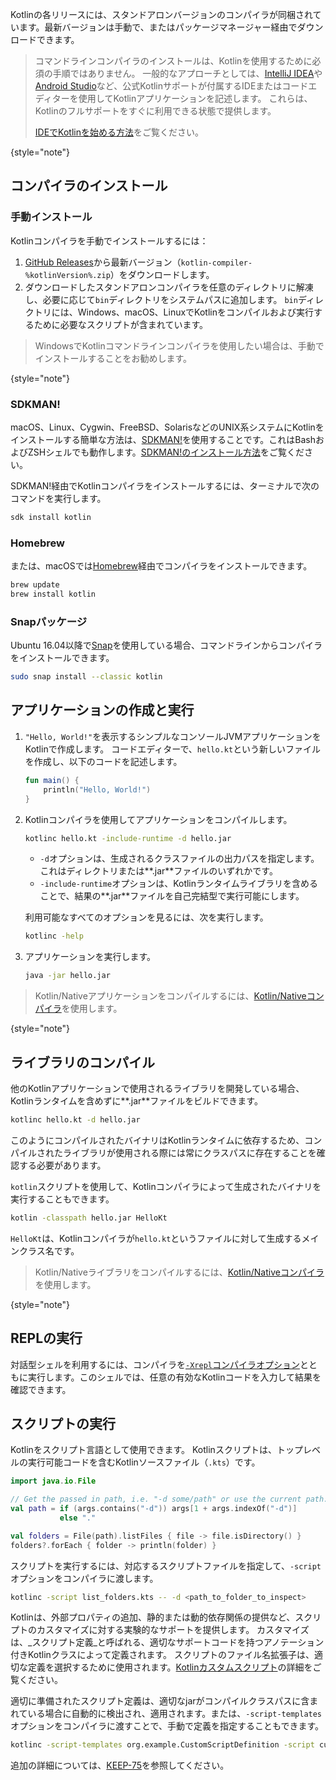 [//]: # (title: Kotlinコマンドラインコンパイラ)

Kotlinの各リリースには、スタンドアロンバージョンのコンパイラが同梱されています。最新バージョンは手動で、またはパッケージマネージャー経由でダウンロードできます。

> コマンドラインコンパイラのインストールは、Kotlinを使用するために必須の手順ではありません。
> 一般的なアプローチとしては、[IntelliJ IDEA](https://www.jetbrains.com/idea/)や[Android Studio](https://developer.android.com/studio)など、公式Kotlinサポートが付属するIDEまたはコードエディターを使用してKotlinアプリケーションを記述します。
> これらは、Kotlinのフルサポートをすぐに利用できる状態で提供します。
>
> [IDEでKotlinを始める方法](getting-started.md)をご覧ください。
>
{style="note"}

## コンパイラのインストール

### 手動インストール

Kotlinコンパイラを手動でインストールするには：

1.  [GitHub Releases](%kotlinLatestUrl%)から最新バージョン（`kotlin-compiler-%kotlinVersion%.zip`）をダウンロードします。
2.  ダウンロードしたスタンドアロンコンパイラを任意のディレクトリに解凍し、必要に応じて`bin`ディレクトリをシステムパスに追加します。
    `bin`ディレクトリには、Windows、macOS、LinuxでKotlinをコンパイルおよび実行するために必要なスクリプトが含まれています。

> WindowsでKotlinコマンドラインコンパイラを使用したい場合は、手動でインストールすることをお勧めします。
>
{style="note"}

### SDKMAN!

macOS、Linux、Cygwin、FreeBSD、SolarisなどのUNIX系システムにKotlinをインストールする簡単な方法は、[SDKMAN!](https://sdkman.io)を使用することです。これはBashおよびZSHシェルでも動作します。[SDKMAN!のインストール方法](https://sdkman.io/install)をご覧ください。

SDKMAN!経由でKotlinコンパイラをインストールするには、ターミナルで次のコマンドを実行します。

```bash
sdk install kotlin
```

### Homebrew

または、macOSでは[Homebrew](https://brew.sh/)経由でコンパイラをインストールできます。

```bash
brew update
brew install kotlin
```

### Snapパッケージ

Ubuntu 16.04以降で[Snap](https://snapcraft.io/)を使用している場合、コマンドラインからコンパイラをインストールできます。

```bash
sudo snap install --classic kotlin
```

## アプリケーションの作成と実行

1.  `"Hello, World!"`を表示するシンプルなコンソールJVMアプリケーションをKotlinで作成します。
    コードエディターで、`hello.kt`という新しいファイルを作成し、以下のコードを記述します。

    ```kotlin
    fun main() {
        println("Hello, World!")
    }
    ```

2.  Kotlinコンパイラを使用してアプリケーションをコンパイルします。

    ```bash
    kotlinc hello.kt -include-runtime -d hello.jar
    ```

    *   `-d`オプションは、生成されるクラスファイルの出力パスを指定します。これはディレクトリまたは**.jar**ファイルのいずれかです。
    *   `-include-runtime`オプションは、Kotlinランタイムライブラリを含めることで、結果の**.jar**ファイルを自己完結型で実行可能にします。

    利用可能なすべてのオプションを見るには、次を実行します。

    ```bash
    kotlinc -help
    ```

3.  アプリケーションを実行します。

    ```bash
    java -jar hello.jar
    ```

> Kotlin/Nativeアプリケーションをコンパイルするには、[Kotlin/Nativeコンパイラ](native-get-started.md#using-the-command-line-compiler)を使用します。
>
{style="note"}

## ライブラリのコンパイル

他のKotlinアプリケーションで使用されるライブラリを開発している場合、Kotlinランタイムを含めずに**.jar**ファイルをビルドできます。

```bash
kotlinc hello.kt -d hello.jar
```

このようにコンパイルされたバイナリはKotlinランタイムに依存するため、コンパイルされたライブラリが使用される際には常にクラスパスに存在することを確認する必要があります。

`kotlin`スクリプトを使用して、Kotlinコンパイラによって生成されたバイナリを実行することもできます。

```bash
kotlin -classpath hello.jar HelloKt
```

`HelloKt`は、Kotlinコンパイラが`hello.kt`というファイルに対して生成するメインクラス名です。

> Kotlin/Nativeライブラリをコンパイルするには、[Kotlin/Nativeコンパイラ](native-libraries.md#kotlin-compiler-specifics)を使用します。
>
{style="note"}

## REPLの実行

対話型シェルを利用するには、コンパイラを[`-Xrepl`コンパイラオプション](compiler-reference.md#xrepl)とともに実行します。このシェルでは、任意の有効なKotlinコードを入力して結果を確認できます。

## スクリプトの実行

Kotlinをスクリプト言語として使用できます。
Kotlinスクリプトは、トップレベルの実行可能コードを含むKotlinソースファイル（`.kts`）です。

```kotlin
import java.io.File

// Get the passed in path, i.e. "-d some/path" or use the current path.
val path = if (args.contains("-d")) args[1 + args.indexOf("-d")]
           else "."

val folders = File(path).listFiles { file -> file.isDirectory() }
folders?.forEach { folder -> println(folder) }
```

スクリプトを実行するには、対応するスクリプトファイルを指定して、`-script`オプションをコンパイラに渡します。

```bash
kotlinc -script list_folders.kts -- -d <path_to_folder_to_inspect>
```

Kotlinは、外部プロパティの追加、静的または動的依存関係の提供など、スクリプトのカスタマイズに対する実験的なサポートを提供します。
カスタマイズは、_スクリプト定義_と呼ばれる、適切なサポートコードを持つアノテーション付きKotlinクラスによって定義されます。
スクリプトのファイル名拡張子は、適切な定義を選択するために使用されます。[Kotlinカスタムスクリプト](custom-script-deps-tutorial.md)の詳細をご覧ください。

適切に準備されたスクリプト定義は、適切なjarがコンパイルクラスパスに含まれている場合に自動的に検出され、適用されます。または、`-script-templates`オプションをコンパイラに渡すことで、手動で定義を指定することもできます。

```bash
kotlinc -script-templates org.example.CustomScriptDefinition -script custom.script1.kts
```

追加の詳細については、[KEEP-75](https://github.com/Kotlin/KEEP/blob/master/proposals/scripting-support.md)を参照してください。
